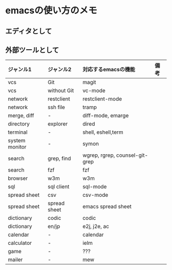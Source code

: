 # emacsの使い方のメモ

## エディタとして

## 外部ツールとして

| ジャンル1      | ジャンル2    | 対応するemacsの機能            | 備考 |
|:---------------|:-------------|:-------------------------------|:-----|
| vcs            | Git          | magit                          |      |
| vcs            | without Git  | vc-mode                        |      |
| network        | restclient   | restclient-mode                |      |
| network        | ssh file     | tramp                          |      |
| merge, diff    | -            | diff-mode, emarge              |      |
| directory      | explorer     | dired                          |      |
| terminal       | -            | shell, eshell,term             |      |
| system monitor | -            | symon                          |      |
| search         | grep, find   | wgrep, rgrep, counsel-git-grep |      |
| search         | fzf          | fzf                            |      |
| browser        | w3m          | w3m                            |      |
| sql            | sql client   | sql-mode                       |      |
| spread sheet   | csv          | csv-mode                       |      |
| spread sheet   | spread sheet | emacs spread sheet             |      |
| dictionary     | codic        | codic                          |      |
| dictionary     | en/jp        | e2j, j2e, ac                   |      |
| calendar       | -            | calendar                       |      |
| calculator     | -            | ielm                           |      |
| game           | -            | ???                            |      |
| mailer         | -            | mew                            |      |
